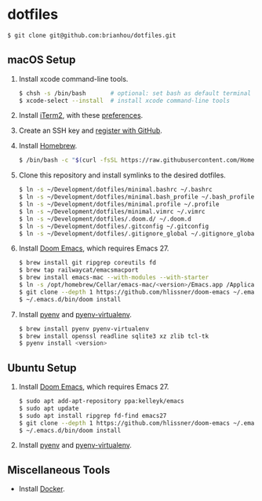 # dotfiles

``` bash
$ git clone git@github.com:brianhou/dotfiles.git
```

## macOS Setup

1.  Install xcode command-line tools.

    ``` bash
    $ chsh -s /bin/bash       # optional: set bash as default terminal
    $ xcode-select --install  # install xcode command-line tools
    ```

2.  Install [iTerm2](https://iterm2.com/), with these [preferences](#).

3.  Create an SSH key and [register with GitHub](https://github.com/settings/keys).

4.  Install [Homebrew](https://brew.sh/).

    ``` bash
    $ /bin/bash -c "$(curl -fsSL https://raw.githubusercontent.com/Homebrew/install/HEAD/install.sh)"
    ```

5.  Clone this repository and install symlinks to the desired dotfiles.

    ```bash
    $ ln -s ~/Development/dotfiles/minimal.bashrc ~/.bashrc
    $ ln -s ~/Development/dotfiles/minimal.bash_profile ~/.bash_profile
    $ ln -s ~/Development/dotfiles/minimal.profile ~/.profile
    $ ln -s ~/Development/dotfiles/minimal.vimrc ~/.vimrc
    $ ln -s ~/Development/dotfiles/.doom.d/ ~/.doom.d
    $ ln -s ~/Development/dotfiles/.gitconfig ~/.gitconfig
    $ ln -s ~/Development/dotfiles/.gitignore_global ~/.gitignore_global
    ```

6.  Install [Doom Emacs][install-doom-emacs-macos], which requires Emacs 27.

    ```bash
    $ brew install git ripgrep coreutils fd
    $ brew tap railwaycat/emacsmacport
    $ brew install emacs-mac --with-modules --with-starter
    $ ln -s /opt/homebrew/Cellar/emacs-mac/<version>/Emacs.app /Applications/Emacs.app
    $ git clone --depth 1 https://github.com/hlissner/doom-emacs ~/.emacs.d
    $ ~/.emacs.d/bin/doom install
    ```

7.  Install [pyenv][install-pyenv] and [pyenv-virtualenv][install-pyenv-virtualenv].

    ``` bash
    $ brew install pyenv pyenv-virtualenv
    $ brew install openssl readline sqlite3 xz zlib tcl-tk
    $ pyenv install <version>
    ```


## Ubuntu Setup

1.  Install [Doom Emacs][install-doom-emacs-ubuntu], which requires Emacs 27.

    ``` bash
    $ sudo apt add-apt-repository ppa:kelleyk/emacs
    $ sudo apt update
    $ sudo apt install ripgrep fd-find emacs27
    $ git clone --depth 1 https://github.com/hlissner/doom-emacs ~/.emacs.d
    $ ~/.emacs.d/bin/doom install
    ```

2.  Install [pyenv][install-pyenv] and [pyenv-virtualenv][install-pyenv-virtualenv].


## Miscellaneous Tools

- Install [Docker][install-docker].



[install-doom-emacs-macos]: https://github.com/hlissner/doom-emacs/blob/master/docs/getting_started.org#with-homebrew
[install-doom-emacs-ubuntu]: https://github.com/hlissner/doom-emacs/blob/master/docs/getting_started.org#ubuntu
[install-pyenv]: https://github.com/pyenv/pyenv#installation
[install-pyenv-virtualenv]: https://github.com/pyenv/pyenv-virtualenv#installation
[install-docker]: https://www.docker.com/get-started
